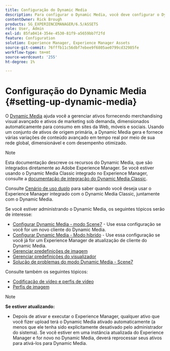 ```yaml
---
title: Configuração do Dynamic Media
description: Para configurar o Dynamic Media, você deve configurar o Dynamic Media e gerenciar predefinições de imagens e visualizadores.
contentOwner: Rick Brough
products: SG_EXPERIENCEMANAGER/6.5/ASSETS
role: User, Admin
exl-id: 85fa0414-354e-4530-81f9-a5659bb7f2fd
feature: Configuration
solution: Experience Manager, Experience Manager Assets
source-git-commit: 76fffb11c56dbf7ebee9f6805ae0799cd32985fe
workflow-type: tm+mt
source-wordcount: '255'
ht-degree: 1%

---
```


# Configuração do Dynamic Media {#setting-up-dynamic-media}

O [Dynamic Media](https://business.adobe.com/br/products/experience-manager/assets/dynamic-media.html) ajuda você a gerenciar ativos fornecendo merchandising visual avançado e ativos de marketing sob demanda, dimensionados automaticamente para consumo em sites da Web, móveis e sociais. Usando um conjunto de ativos de origem primária, a Dynamic Media gera e fornece várias variações de conteúdo avançado em tempo real por meio de sua rede global, dimensionável e com desempenho otimizado.

>[!NOTE]
>
>Esta documentação descreve os recursos do Dynamic Media, que são integrados diretamente ao Adobe Experience Manager. Se você estiver usando o Dynamic Media Classic integrado no Experience Manager, consulte a [documentação de integração do Dynamic Media Classic](/help/sites-administering/scene7.md).
>
>Consulte [Cenário de uso duplo](/help/sites-administering/scene7.md#dual-use-scenario) para saber quando você deseja usar o Experience Manager integrado com o Dynamic Media Classic, juntamente com o Dynamic Media.

Se você estiver administrando o Dynamic Media, os seguintes tópicos serão de interesse:

* [Configurar Dynamic Media - modo Scene7](config-dms7.md) - Use essa configuração se você for um novo cliente do Dynamic Media.
* [Configurar Dynamic Media - Modo híbrido](config-dynamic.md) - Use essa configuração se você já for um Experience Manager de atualização de cliente do Dynamic Media.
* [Gerenciar predefinições de imagem](managing-image-presets.md)
* [Gerenciar predefinições do visualizador](managing-viewer-presets.md)
* [Solução de problemas do modo Dynamic Media - Scene7](troubleshoot-dms7.md)

Consulte também os seguintes tópicos:

* [Codificação de vídeo e perfis de vídeo](video-profiles.md)
* [Perfis de imagem](image-profiles.md)

>[!NOTE]
>
>**Se estiver atualizando:**
>
>* Depois de ativar e executar o Experience Manager, qualquer ativo que você fizer upload terá o Dynamic Media ativado automaticamente (a menos que ele tenha sido explicitamente desativado pelo administrador do sistema). Se você estiver em uma instância atualizada do Experience Manager e for novo no Dynamic Media, deverá reprocessar seus ativos para ativá-los para Dynamic Media.


